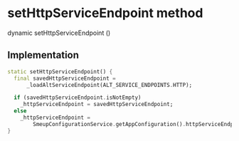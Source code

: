 


# setHttpServiceEndpoint method








dynamic setHttpServiceEndpoint
()








## Implementation

```dart
static setHttpServiceEndpoint() {
  final savedHttpServiceEndpoint =
      _loadAltServiceEndpoint(ALT_SERVICE_ENDPOINTS.HTTP);

  if (savedHttpServiceEndpoint.isNotEmpty)
    _httpServiceEndpoint = savedHttpServiceEndpoint;
  else
    _httpServiceEndpoint =
        SmeupConfigurationService.getAppConfiguration().httpServiceEndpoint;
}
```







